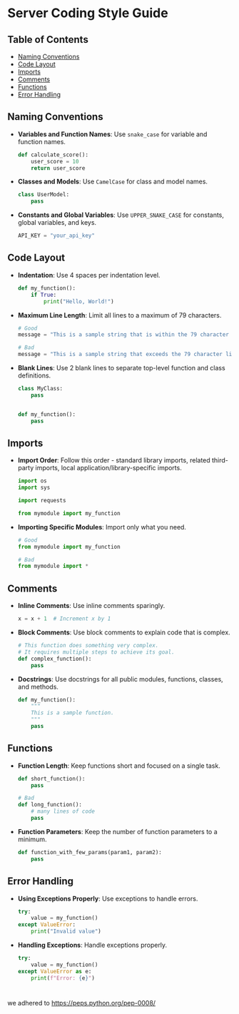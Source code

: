 # Server Coding Style Guide

## Table of Contents
- [Naming Conventions](#naming-conventions)
- [Code Layout](#code-layout)
- [Imports](#imports)
- [Comments](#comments)
- [Functions](#functions)
- [Error Handling](#error-handling)

## Naming Conventions

- **Variables and Function Names**: Use `snake_case` for variable and function names.
    ```python
    def calculate_score():
        user_score = 10
        return user_score
    ```

- **Classes and Models**: Use `CamelCase` for class and model names.
    ```python
    class UserModel:
        pass
    ```

- **Constants and Global Variables**: Use `UPPER_SNAKE_CASE` for constants, global variables, and keys.
    ```python
    API_KEY = "your_api_key"
    ```

## Code Layout

- **Indentation**: Use 4 spaces per indentation level.
    ```python
    def my_function():
        if True:
            print("Hello, World!")
    ```

- **Maximum Line Length**: Limit all lines to a maximum of 79 characters.
    ```python
    # Good
    message = "This is a sample string that is within the 79 character limit."

    # Bad
    message = "This is a sample string that exceeds the 79 character limit which is not recommended."
    ```

- **Blank Lines**: Use 2 blank lines to separate top-level function and class definitions.
    ```python
    class MyClass:
        pass

  
    def my_function():
        pass
    ```

## Imports

- **Import Order**: Follow this order - standard library imports, related third-party imports, local application/library-specific imports.
    ```python
    import os
    import sys

    import requests

    from mymodule import my_function
    ```

- **Importing Specific Modules**: Import only what you need.
    ```python
    # Good
    from mymodule import my_function

    # Bad
    from mymodule import *
    ```

## Comments

- **Inline Comments**: Use inline comments sparingly.
    ```python
    x = x + 1  # Increment x by 1
    ```

- **Block Comments**: Use block comments to explain code that is complex.
    ```python
    # This function does something very complex.
    # It requires multiple steps to achieve its goal.
    def complex_function():
        pass
    ```

- **Docstrings**: Use docstrings for all public modules, functions, classes, and methods.
    ```python
    def my_function():
        """
        This is a sample function.
        """
        pass
    ```

## Functions

- **Function Length**: Keep functions short and focused on a single task.
    ```python
    def short_function():
        pass

    # Bad
    def long_function():
        # many lines of code
        pass
    ```

- **Function Parameters**: Keep the number of function parameters to a minimum.
    ```python
    def function_with_few_params(param1, param2):
        pass
    ```

## Error Handling

- **Using Exceptions Properly**: Use exceptions to handle errors.
    ```python
    try:
        value = my_function()
    except ValueError:
        print("Invalid value")
    ```

- **Handling Exceptions**: Handle exceptions properly.
    ```python
    try:
        value = my_function()
    except ValueError as e:
        print(f"Error: {e}")
    ```
#
we adhered to https://peps.python.org/pep-0008/
